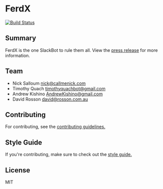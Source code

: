 # FerdX

[![Build Status](https://travis-ci.org/ferdx/ferdx.svg?branch=master)](https://travis-ci.org/ferdx/ferdx)

## Summary

FerdX is the one SlackBot to rule them all. View the [press release](PRESS-RELEASE.md)
for more information.

## Team

* Nick Salloum <nick@callmenick.com>
* Timothy Quach <timothyquachbot@gmail.com>
* Andrew Kishino <AndrewKishino@gmail.com>
* David Rosson <david@rosson.com.au>

## Contributing

For contributing, see the [contributing guidelines.](CONTRIBUTING.md)

## Style Guide

If you're contributing, make sure to check out the [style guide.](STYLE-GUIDE.md)

## License

MIT